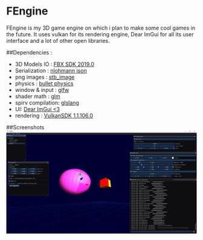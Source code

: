 # FEngine
FEngine is my 3D game engine on which i plan to make some cool games in the future.
It uses vulkan for its rendering engine, Dear ImGui for all its user interface and a lot of other open libraries. 

##Dependencies : 	
* 3D Models IO : [FBX SDK 2019.0](https://www.autodesk.com/developer-network/platform-technologies/fbx-sdk-2019-0)	
* Serialization : [nlohmann json](https://github.com/nlohmann/json)
* png images : [stb_image](https://github.com/nothings/stb)
* physics : [bullet physics](https://github.com/bulletphysics/bullet3/blob/master/LICENSE.txt)
* window & input : [glfw](https://github.com/glfw/glfw)
* shader math : [glm](https://github.com/g-truc/glm)
* spirv compilation: [glslang](https://github.com/KhronosGroup/glslang)
* UI: [Dear ImGui <3](https://github.com/ocornut/imgui)
* rendering : [VulkanSDK 1.1.106.0](https://vulkan.lunarg.com/sdk/home)
	
##Screenshots
![Editor preview](/FEngine/docs/screenshot.png)
